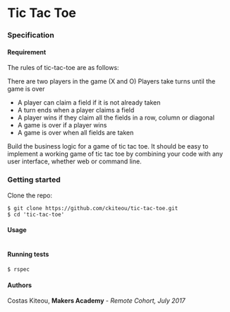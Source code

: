# Tic Tac Toe

### Specification

#### Requirement

The rules of tic-tac-toe are as follows:

There are two players in the game (X and O)
Players take turns until the game is over
* A player can claim a field if it is not already taken
* A turn ends when a player claims a field
* A player wins if they claim all the fields in a row, column or diagonal
* A game is over if a player wins
* A game is over when all fields are taken

Build the business logic for a game of tic tac toe. It should be easy to implement a working game of tic tac toe by combining your code with any user interface, whether web or command line.

### Getting started

Clone the repo:

```
$ git clone https://github.com/ckiteou/tic-tac-toe.git
$ cd 'tic-tac-toe'
```

#### Usage

```

```

#### Running tests

```
$ rspec
```
#### Authors
Costas Kiteou, **Makers Academy** - _Remote Cohort, July 2017_
